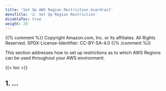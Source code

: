 ```yaml
---
title: 'Set Up AWS Region Restriction Guardrail'
menuTitle: '2. Set Up Region Restriction'
disableToc: true
weight: 20
---
```


{{% comment %}}
Copyright Amazon.com, Inc. or its affiliates. All Rights Reserved.
SPDX-License-Identifier: CC-BY-SA-4.0
{{% /comment %}}

This section addresses how to set up restrictions as to which AWS Regions can be used throughout your AWS environment.

{{< toc >}}

## 1. ...








